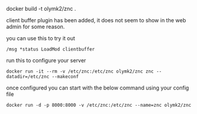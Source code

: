 docker build -t olymk2/znc .

client buffer plugin has been added, it does not seem to show in the web admin for some reason.

you can use this to try it out

    /msg *status LoadMod clientbuffer


run this to configure your server

    docker run -it --rm -v /etc/znc:/etc/znc olymk2/znc znc --datadir=/etc/znc --makeconf

once configured you can start with the below command using your config file

    docker run -d -p 8000:8000 -v /etc/znc:/etc/znc --name=znc olymk2/znc
